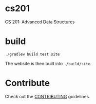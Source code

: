 # cs201

CS 201: Advanced Data Structures


# build

```sh
./gradlew build test site
```

The website is then built into `./build/site`.

# Contribute

Check out the [CONTRIBUTING](CONTRIBUTING.md) guidelines.